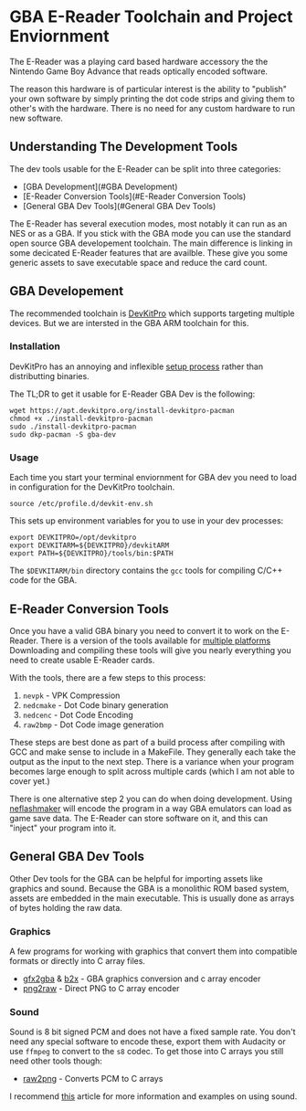 # GBA E-Reader Toolchain and Project Enviornment

The E-Reader was a playing card based hardware accessory the the Nintendo
Game Boy Advance that reads optically encoded software.

The reason this hardware is of particular interest is the ability to "publish"
your own software by simply printing the dot code strips and giving them to
other's with the hardware. There is no need for any custom hardware to run
new software.

## Understanding The Development Tools

The dev tools usable for the E-Reader can be split into three categories:
 - [GBA Development](#GBA Development)
 - [E-Reader Conversion Tools](#E-Reader Conversion Tools)
 - [General GBA Dev Tools](#General GBA Dev Tools)

The E-Reader has several execution modes, most notably it can run as an NES
or as a GBA. If you stick with the GBA mode you can use the standard open
source GBA developement toolchain. The main difference is linking in some
decicated E-Reader features that are availble. These give you some generic
assets to save executable space and reduce the card count.

## GBA Developement

The recommended toolchain is [DevKitPro](https://devkitpro.org) which supports
targeting multiple devices. But we are intersted in the GBA ARM toolchain for
this.

### Installation

DevKitPro has an annoying and inflexible [setup process](https://devkitpro.org/wiki/devkitPro_pacman#Debian_and_derivatives)
rather than distributting binaries.

The TL;DR to get it usable for E-Reader GBA Dev is the following:

	wget https://apt.devkitpro.org/install-devkitpro-pacman
	chmod +x ./install-devkitpro-pacman
	sudo ./install-devkitpro-pacman
	sudo dkp-pacman -S gba-dev

### Usage
Each time you start your terminal enviornment for GBA dev you need to load in
configuration for the DevKitPro toolchain.

	source /etc/profile.d/devkit-env.sh

This sets up environment variables for you to use in your dev processes:

	export DEVKITPRO=/opt/devkitpro
	export DEVKITARM=${DEVKITPRO}/devkitARM
	export PATH=${DEVKITPRO}/tools/bin:$PATH     

The `$DEVKITARM/bin` directory contains the `gcc` tools for compiling C/C++ code
for the GBA. 

## E-Reader Conversion Tools

Once you have a valid GBA binary you need to convert it to work on the E-Reader.
There is a version of the tools available for [multiple platforms](https://github.com/breadbored/nedclib)
Downloading and compiling these tools will give you nearly everything you need
to create usable E-Reader cards.

With the tools, there are a few steps to this process:

 1. `nevpk` - VPK Compression
 2. `nedcmake` - Dot Code binary generation
 3. `nedcenc` - Dot Code Encoding
 4. `raw2bmp` - Dot Code image generation

These steps are best done as part of a build process after compiling with GCC
and make sense to include in a MakeFile. They generally each take the output as
the input to the next step. There is a variance when your program becomes large
enough to split across multiple cards (which I am not able to cover yet.)

There is one alternative step 2 you can do when doing development. Using 
[neflashmaker](https://www.caitsith2.com/ereader/tools/neflashmaker10.zip)
will encode the program in a way GBA emulators can load as game save data. The 
E-Reader can store software on it, and this can "inject" your program into it.


## General GBA Dev Tools

Other Dev tools for the GBA can be helpful for importing assets like graphics 
and sound. Because the GBA is a monolithic ROM based system, assets are embedded
in the main executable. This is usually done as arrays of bytes holding the raw
data.

### Graphics

A few programs for working with graphics that convert them into compatible 
formats or directly into C array files.

 - [gfx2gba](https://www.gbadev.org/tools.php?showinfo=142) & [b2x](http://www.devrs.com/gb/files/b2x.zip) - GBA graphics conversion and c array encoder
 - [png2raw](https://github.com/IanFinlayson/png2gba) - Direct PNG to C array encoder


### Sound

Sound is 8 bit signed PCM and does not have a fixed sample rate. You don't need
any special software to encode these, export them with Audacity or use `ffmpeg`
to convert to the `s8` codec. To get those into C arrays you still need other
tools though:

 - [raw2png](https://github.com/IanFinlayson/raw2gba) - Converts PCM to C arrays

I recommend [this](https://ianfinlayson.net/class/cpsc305/notes/19-sound) 
article for more information and examples on using sound.


